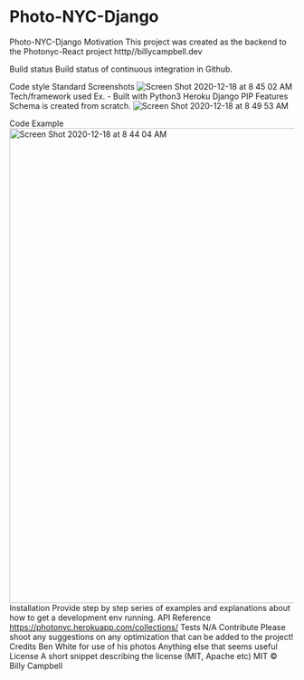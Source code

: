 # Photo-NYC-Django

Photo-NYC-Django
Motivation
This project was created as the backend to the Photonyc-React project
htttp//billycampbell.dev
 
Build status
Build status of continuous integration in Github.
 
Code style
Standard
Screenshots
![Screen Shot 2020-12-18 at 8 45 02 AM](https://user-images.githubusercontent.com/50599892/102647292-7fe84c80-4133-11eb-8dba-2240ce8bf81c.png)
Tech/framework used
Ex. -
Built with
Python3
Heroku
Django
PIP
Features
Schema is created from scratch.
![Screen Shot 2020-12-18 at 8 49 53 AM](https://user-images.githubusercontent.com/50599892/102647322-8b3b7800-4133-11eb-9f4b-152dd01511f2.png)
 
Code Example
<img width="838" alt="Screen Shot 2020-12-18 at 8 44 04 AM" src="https://user-images.githubusercontent.com/50599892/102647284-7b239880-4133-11eb-8abc-65670da14ca7.png">
Installation
Provide step by step series of examples and explanations about how to get a development env running.
API Reference
https://photonyc.herokuapp.com/collections/
Tests
N/A
Contribute
Please shoot any suggestions on any optimization that can be added to the project! 
Credits
Ben White for use of his photos 
Anything else that seems useful
License
A short snippet describing the license (MIT, Apache etc)
MIT © Billy Campbell 

